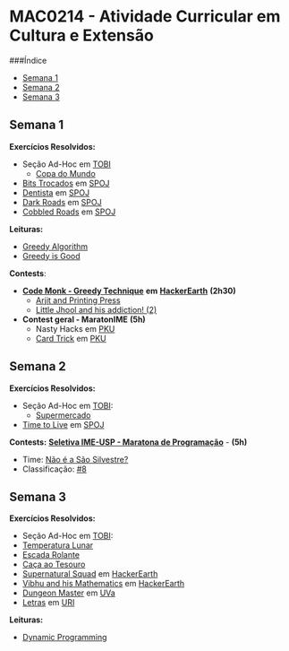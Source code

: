 #                    MAC0214 - Atividade Curricular em Cultura e Extensão

###Índice
  - [Semana 1](#semana-1)
  - [Semana 2](#semana-2)
  - [Semana 3](#semana-3)



## Semana 1
**Exercícios Resolvidos:**
  - Seção Ad-Hoc em [TOBI](http://olimpiada.ic.unicamp.br/tobi/) 
	- [Copa do Mundo](../../TOBI/copadomundo.cpp)
  - [Bits Trocados](../../SPOJ/bitstrocados.cpp) em [SPOJ](http://br.spoj.com/problems/BIT/)
  - [Dentista](../../SPOJ/jdentist.cpp) em [SPOJ](http://br.spoj.com/problems/JDENTIST/)
  - [Dark Roads](../../SPOJ/darkroads.cpp) em [SPOJ](http://www.spoj.com/problems/ULM09/)
  - [Cobbled Roads](../../SPOJ/cobbledroads.cpp) em [SPOJ](http://www.spoj.com/problems/CSTREET/)
  
**Leituras:**
  - [Greedy Algorithm](https://www.hackerearth.com/notes/greedy-algorithm/)
  - [Greedy is Good](https://www.topcoder.com/community/data-science/data-science-tutorials/greedy-is-good/)
  
**Contests**:
- [**Code Monk - Greedy Technique**](https://www.hackerearth.com/code-monk-greedy-technique/problems/) **em** [**HackerEarth**](https://www.hackerearth.com) **(2h30)**
    - [Arjit and Printing Press](../../codemonk/greedy1.cpp)
    - [Little Jhool and his addiction! (2)](../../codemonk/greedy4.cpp)
- **Contest geral - MaratonIME** **(5h)**
    - Nasty Hacks em [PKU](http://poj.org/problem?id=3030)
    - [Card Trick](https://github.com/viagostini/maratona/blob/master/PKU/cardtrick.cpp) em [PKU](http://poj.org/problem?id=3032)

## Semana 2
**Exercícios Resolvidos:**
  - Seção Ad-Hoc em [TOBI](http://olimpiada.ic.unicamp.br/tobi/):
  	- [Supermercado](../../tobi/supermercado.cpp)
  - [Time to Live](../../spoj/ttl.cpp) em [SPOJ](http://www.spoj.com/problems/GCPC11J/)

**Contests:**
[**Seletiva IME-USP - Maratona de Programação**](http://ime.usp.br/~maratona/assets/post_files/2015-08-18-resultados-seletiva/seletiva_2015.pdf) - **(5h)**
  - Time: [Não é a São Silvestre?](http://a2oj.com/Team.jsp?ID=2400)
  - Classificação: [#8](http://ime.usp.br/~maratona/assets/post_files/2015-08-18-resultados-seletiva/detailscore.html)

## Semana 3
**Exercícios Resolvidos:**
 - Seção Ad-Hoc em [TOBI](http://olimpiada.ic.unicamp.br/tobi/):
  - [Temperatura Lunar](../../tobi/temperatura.cpp)
  - [Escada Rolante](../../tobi/rolante.cpp)
  - [Caça ao Tesouro](../../tobi/tesouro.cpp)
 - [Supernatural Squad](../../codemonk/supersquad.cpp) em [HackerEarth](https://www.hackerearth.com/problem/algorithm/supernatural-squad-2/)
 - [Vibhu and his Mathematics](../../codemonk/pd2.cpp) em [HackerEarth](https://www.hackerearth.com/code-monk-dynamic-programming/algorithm/vibhu-and-his-mathematics/)
 - [Dungeon Master](../../uva/dmaster.cpp) em [UVa](https://uva.onlinejudge.org/index.php?option=com_onlinejudge&Itemid=8&page=show_problem&problem=473)
 - [Letras](../../uri/letras.cpp) em [URI](https://www.urionlinejudge.com.br/judge/en/problems/view/1714)

**Leituras:**
 - [Dynamic Programming](https://www.hackerearth.com/notes/dynamic-programming-i-1/)



